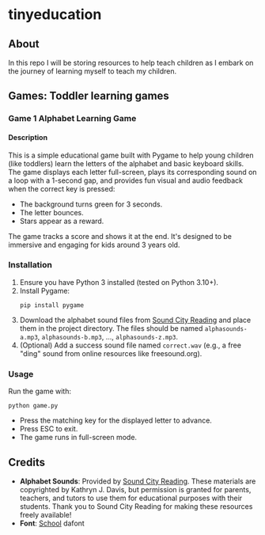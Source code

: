# tinyeducation

## About 

In this repo I will be storing resources to help teach children as I embark on the journey of learning myself to teach my children.


## Games: Toddler learning games

### Game 1 Alphabet Learning Game

#### Description
This is a simple educational game built with Pygame to help young children (like toddlers) learn the letters of the alphabet and basic keyboard skills. The game displays each letter full-screen, plays its corresponding sound on a loop with a 1-second gap, and provides fun visual and audio feedback when the correct key is pressed:
- The background turns green for 3 seconds.
- The letter bounces.
- Stars appear as a reward.

The game tracks a score and shows it at the end. It's designed to be immersive and engaging for kids around 3 years old.

### Installation
1. Ensure you have Python 3 installed (tested on Python 3.10+).
2. Install Pygame:  
   ```
   pip install pygame
   ```
3. Download the alphabet sound files from [Sound City Reading](https://www.soundcityreading.net/individual-alphabet-sounds---abc-order.html) and place them in the project directory. The files should be named `alphasounds-a.mp3`, `alphasounds-b.mp3`, ..., `alphasounds-z.mp3`.
4. (Optional) Add a success sound file named `correct.wav` (e.g., a free "ding" sound from online resources like freesound.org).

### Usage
Run the game with:  
```
python game.py
```
- Press the matching key for the displayed letter to advance.
- Press ESC to exit.
- The game runs in full-screen mode.

## Credits
- **Alphabet Sounds**: Provided by [Sound City Reading](https://www.soundcityreading.net/individual-alphabet-sounds---abc-order.html). These materials are copyrighted by Kathryn J. Davis, but permission is granted for parents, teachers, and tutors to use them for educational purposes with their students. Thank you to Sound City Reading for making these resources freely available!
- **Font**: [School](https://www.dafont.com/school-5.font) dafont
